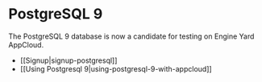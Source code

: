 # PostgreSQL 9

The PostgreSQL 9 database is now a candidate for testing on Engine Yard AppCloud.

- [[Signup|signup-postgresql]]
- [[Using Postgresql 9|using-postgresql-9-with-appcloud]]